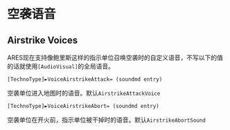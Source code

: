 空袭语音
=======
Airstrike Voices
----------------

ARES现在支持像鲍里斯这样的指示单位召唤空袭时的自定义语音，不写以下的值的话就使用`[AudioVisual]`的全局语音。
 
    [TechnoType]►VoiceAirstrikeAttack= (soundmd entry)
 
空袭单位进入地图时的语音。默认`AirstrikeAttackVoice`
 
    [TechnoType]►VoiceAirstrikeAbort= (soundmd entry) 
 
空袭单位在开火前，指示单位被干掉时的语音。默认`AirstrikeAbortSound`